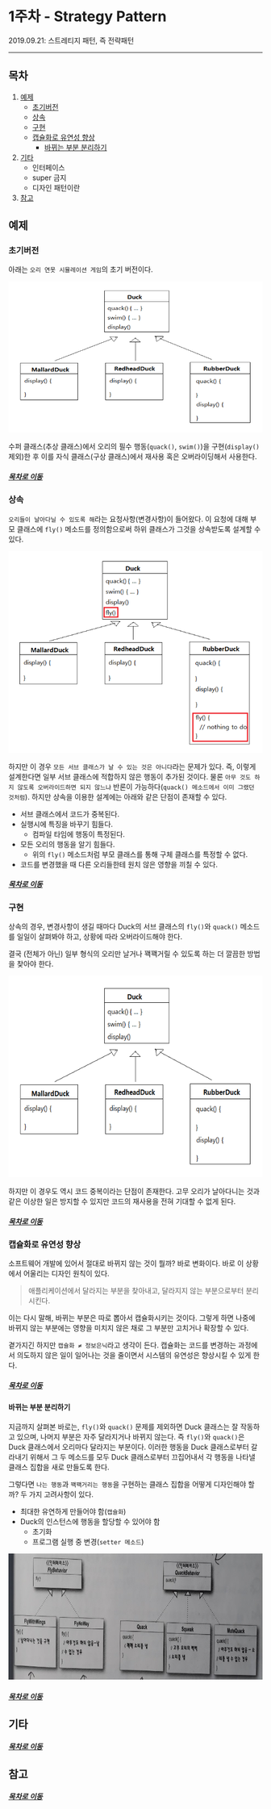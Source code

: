 1주차 - Strategy Pattern
=======
2019.09.21: 스트레티지 패턴, 즉 전략패턴
- - - -
## 목차
1. [예제](#예제)
	* [초기버전](#초기버전)
	* [상속](#상속)
	* [구현](#구현) 
	* [캡슐화로 유연성 향상](#캡슐화로-유연성-향상)
		* [바뀌는 부분 분리하기](#바뀌는-부분-분리하기)
2. [기타](#기타)
	* 인터페이스
	* super 금지
	* 디자인 패턴이란
3. [참고](#참고)

## 예제
### 초기버전
아래는 `오리 연못 시뮬레이션 게임`의 초기 버전이다.

<img src="./img/duck_hierarhcy_1.png" width="600" height="300"></br>

수퍼 클래스(추상 클래스)에서 오리의 필수 행동(`quack()`, `swim()`)을 구현(`display()` 제외)한 후 이를 자식 클래스(구상 클래스)에서 재사용 혹은 오버라이딩해서 사용한다.

##### [목차로 이동](#목차)

### 상속
`오리들이 날아다닐 수 있도록 해`라는 요청사항(변경사항)이 들어왔다. 이 요청에 대해 부모 클래스에 `fly()` 메소드를 정의함으로써 하위 클래스가 그것을 상속받도록 설계할 수 있다.

<img src="./img/duck_hierarhcy_2.png" width="600" height="400"></br>

하지만 이 경우 `모든 서브 클래스가 날 수 있는 것은 아니다`라는 문제가 있다. 즉, 이렇게 설계한다면 일부 서브 클래스에 적합하지 않은 행동이 추가된 것이다. 물론 `아무 것도 하지 않도록 오버라이드하면 되지 않느냐` 반론이 가능하다(`quack() 메소드에서 이미 그랬던 것처럼`). 하지만 상속을 이용한 설계에는 아래와 같은 단점이 존재할 수 있다.

* 서브 클래스에서 코드가 중복된다.
* 실행시에 특징을 바꾸기 힘들다.
	* 컴파일 타임에 행동이 특정된다.
* 모든 오리의 행동을 알기 힘들다.
	* 위의 `fly()` 메소드처럼 부모 클래스를 통해 구체 클래스를 특정할 수 없다.
* 코드를 변경했을 때 다른 오리들한테 원치 않은 영향을 끼칠 수 있다.

##### [목차로 이동](#목차)

### 구현
상속의 경우, 변경사항이 생길 때마다 Duck의 서브 클래스의 `fly()`와 `quack()` 메소드를 일일이 살펴봐야 하고, 상황에 따라 오버라이드해야 한다.

결국 (전체가 아닌) 일부 형식의 오리만 날거나 꽥꽥거릴 수 있도록 하는 더 깔끔한 방법을 찾아야 한다.

<img src="./img/duck_hierarhcy_1.png" width="600" height="400"></br>

하지만 이 경우도 역시 코드 중복이라는 단점이 존재한다. 고무 오리가 날아다니는 것과 같은 이상한 일은 방지할 수 있지만 코드의 재사용을 전혀 기대할 수 없게 된다.

##### [목차로 이동](#목차)

### 캡슐화로 유연성 향상
소프트웨어 개발에 있어서 절대로 바뀌지 않는 것이 뭘까? 바로 변화이다. 바로 이 상황에서 어울리는 디자인 원칙이 있다.

> 애플리케이션에서 달라지는 부분을 찾아내고, 달라지지 않는 부분으로부터 분리시킨다.

이는 다시 말해, 바뀌는 부분은 따로 뽑아서 캡슐화시키는 것이다. 그렇게 하면 나중에 바뀌지 않는 부분에는 영향을 미치지 않은 채로 그 부분만 고치거나 확장할 수 있다.

곁가지긴 하지만 `캡슐화 ≠ 정보은닉`라고 생각이 든다. 캡슐화는 코드를 변경하는 과정에서 의도하지 않은 일이 일어나는 것을 줄이면서 시스템의 유연성은 향상시킬 수 있게 한다.

##### [목차로 이동](#목차)

#### 바뀌는 부분 분리하기
지금까지 살펴본 바로는, `fly()`와 `quack()` 문제를 제외하면 Duck 클래스는 잘 작동하고 있으며, 나머지 부분은 자주 달라지거나 바뀌지 않는다. 즉 `fly()`와 `quack()`은 Duck 클래스에서 오리마다 달라지는 부분이다. 이러한 행동을 Duck 클래스로부터 갈라내기 위해서 그 두 메소드를 모두 Duck 클래스로부터 끄집어내서 각 행동을 나타낼 클래스 집합을 새로 만들도록 한다.

그렇다면 `나는 행동`과 `꽥꽥거리는 행동`을 구현하는 클래스 집합을 어떻게 디자인해야 할까? 두 가지 고려사항이 있다.

* 최대한 유연하게 만들어야 함(`캡슐화`)
* Duck의 인스턴스에 행동을 할당할 수 있어야 함
	* 초기화
	* 프로그램 실행 중 변경(`setter 메소드`)

<img src="./img/duck_hierarhcy_4.jpg" width="600" height="250"></br>



##### [목차로 이동](#목차)

## 기타

##### [목차로 이동](#목차)

## 참고

##### [목차로 이동](#목차)